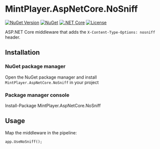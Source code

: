 # MintPlayer.AspNetCore.NoSniff
[![NuGet Version](https://img.shields.io/nuget/v/MintPlayer.AspNetCore.NoSniff.svg?style=flat)](https://www.nuget.org/packages/MintPlayer.AspNetCore.NoSniff)
[![NuGet](https://img.shields.io/nuget/dt/MintPlayer.AspNetCore.NoSniff.svg?style=flat)](https://www.nuget.org/packages/MintPlayer.AspNetCore.NoSniff)
[![.NET Core](https://github.com/MintPlayer/MintPlayer.AspNetCore.NoSniff/actions/workflows/publish-master.yml/badge.svg)](https://github.com/MintPlayer/MintPlayer.AspNetCore.NoSniff/actions/workflows/publish-master.yml)
[![License](https://img.shields.io/badge/License-Apache%202.0-green.svg)](https://opensource.org/licenses/Apache-2.0)

ASP.NET Core middleware that adds the `X-Content-Type-Options: nosniff` header.

## Installation
### NuGet package manager
Open the NuGet package manager and install `MintPlayer.AspNetCore.NoSniff` in your project
### Package manager console
Install-Package MintPlayer.AspNetCore.NoSniff

## Usage

Map the middleware in the pipeline:

	app.UseNoSniff();

